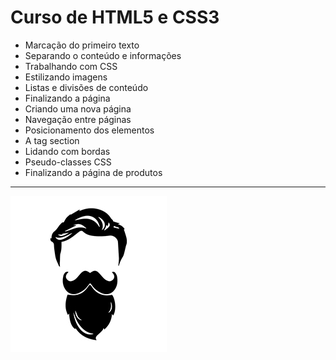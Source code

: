 Curso de HTML5 e CSS3
===============================================

- Marcação do primeiro texto
- Separando o conteúdo e informações
- Trabalhando com CSS
- Estilizando imagens
- Listas e divisões de conteúdo
- Finalizando a página
- Criando uma nova página
- Navegação entre páginas
- Posicionamento dos elementos
- A tag section
- Lidando com bordas
- Pseudo-classes CSS
- Finalizando a página de produtos
--------------------
 ![](https://github.com/jacksonn455/HTML5-CSS3/blob/master/img/cabelo+barba.jpg)
